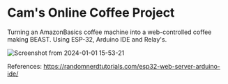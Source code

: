 # Cam's Online Coffee Project
Turning an AmazonBasics coffee machine into a web-controlled coffee making BEAST. Using ESP-32, Arduino IDE and Relay's.

![Screenshot from 2024-01-01 15-53-21](https://github.com/cammcinnes/onlineCoffee/assets/88452661/4fd6e8c5-6d1b-4ecb-a801-d6429043e300)


References:
https://randomnerdtutorials.com/esp32-web-server-arduino-ide/
